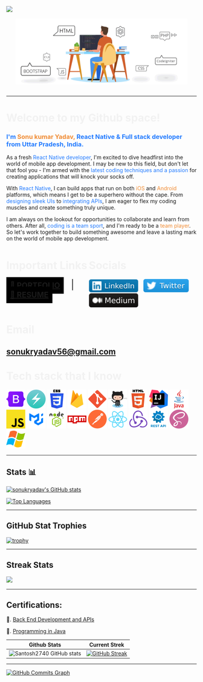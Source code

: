 ![](https://komarev.com/ghpvc/?username=sonukryadav)


<div style="display:flex;margin-bottom:30px">
<img src="./assets/poster1.gif" al="code gif" style="display:block; width:90%; margin-left: auto; margin-right:auto;">
</div>


<hr>


<h1 style="color:#F2F2F2">Welcome to my Github space!</h1>

<h3 style="color:#237BFF">I'm <span style="color:#F08C35">Sonu kumar Yadav,</span> React Native & Full stack developer from Uttar Pradesh, India.</h3>
<p >As a fresh <span style="color:#237BFF">React Native developer</span>, I'm excited to dive headfirst into the world of mobile app development. I may be new to this field, but don't let that fool you - I'm armed with the <span style="color:#237BFF">latest coding techniques and a passion</span> for creating applications that will knock your socks off.<br>

With <span style="color:#237BFF">React Native</span>, I can build apps that run on both <span style="color:#F08C35">iOS</span> and <span style="color:#F08C35">Android</span> platforms, which means I get to be a superhero without the cape. From <span style="color:#237BFF">designing sleek UIs</span> to <span style="color:#237BFF">integrating APIs</span>, I am eager to flex my coding muscles and create something truly unique.<br>

I am always on the lookout for opportunities to collaborate and learn from others. After all, <span style="color:#237BFF">coding is a team sport</span>, and I'm ready to be a <span style="color:#F08C35">team player</span>. So let's work together to build something awesome and leave a lasting mark on the world of mobile app development.<br><br>
</p>




<div style="display:flex; justify-content:space-between">


<div>
<h1 style="color:#F2F2F2;margin-top:15px">Important Links</h1>


<a href="https://sonukr.in/" target="_blank" rel="noopener noreferrer" style="font-size:20px;font-weight:700;background-color:#000000; padding:10px;"> 📱 PORTFOLIO</a>
<span style="font-size:25px;margin-left:15px; margin-right:15px">|</span>
<a href="https://drive.google.com/file/d/122KRQEnSWFU3YnfyHmoRQzkeEqHuQ3b0/view?usp=share_link" target="_blank" rel="noopener noreferrer"
style="font-size:20px;font-weight:700; background-color:#000000; padding:10px" >📃 RESUME  </a>
</div>

<div>
<h1 style="color:#F2F2F2; margin-top:15px">Socials</h1>

<a href="https://www.linkedin.com/in/sonu-kumar-yadav-0a609b180/" target="_blank" rel="noopener noreferrer"><img src="./assets/linked in.svg" style="width:130px; margin-right:10px"></a>
<a href="https://twitter.com/SonuKr52616462" target="_blank" rel="noopener noreferrer"><img src="./assets/twitter.svg" style="width:120px; margin-right:10px"></a>
<a href="https://medium.com/@sonukryadav56" target="_blank" rel="noopener noreferrer"><img src="./assets/medium icon.svg" style="width:130px; margin-right:10px"></a>
</div>

</div>


<h1 style="color:#F2F2F2; margin-top:25px">Email </h1>
<h2>

**sonukryadav56@gmail.com**
</h2>






<h1 style="color:#F2F2F2; margin-top:35px">Tech stack that I know  </h1>

<div style="display:"flex";">
<img style="width:50px; height:50px;" src="./assets/techstack/bootstarp.png" alt="tech stack">
<img style="width:50px; height:50px;" id="img1" src="./assets/techstack/chakraui.png" alt="tech stack">
<img style="width:50px; height:50px;" id="img1" src="./assets/techstack/css.png" alt="tech stack">
<img style="width:50px; height:50px;" id="img1" src="./assets/techstack/firebase.png" alt="tech stack">
<img style="width:50px; height:50px;" id="img1" src="./assets/techstack/git.png" alt="tech stack">
<img style="width:50px; height:50px;" id="img1" src="./assets/techstack/github.png" alt="tech stack">
<img style="width:50px; height:50px;" id="img1" src="./assets/techstack/html.png" alt="tech stack">
<img style="width:50px; height:50px;" id="img1" src="./assets/techstack/intelij.png" alt="tech stack">
<img style="width:50px; height:50px;" id="img1" src="./assets/techstack/java.png" alt="tech stack">
<img style="width:50px; height:50px;" id="img1" src="./assets/techstack/javascript.png" alt="tech stack">
<img style="width:50px; height:50px;" id="img1" src="./assets/techstack/material ui.png" alt="tech stack">
<img style="width:50px; height:50px;" id="img1" src="./assets/techstack/nodejs.png" alt="tech stack">
<img style="width:50px; height:50px;" id="img1" src="./assets/techstack/npm'.png" alt="tech stack">
<img style="width:50px; height:50px;" id="img1" src="./assets/techstack/postman.png" alt="tech stack">
<img style="width:50px; height:50px;" id="img1" src="./assets/techstack/react.png" alt="tech stack">
<img style="width:50px; height:50px;" id="img1" src="./assets/techstack/redux.png" alt="tech stack">
<img style="width:50px; height:50px;" id="img1" src="./assets/techstack/restapi.png" alt="tech stack">
<img style="width:50px; height:50px;" id="img1" src="./assets/techstack/sass.png" alt="tech stack">
<img style="width:50px; height:50px;" id="img1" src="./assets/techstack/windows.png" alt="tech stack">
</>

<hr>

<h2>Stats 📊  </h2>

<!-- [![Sonu's GitHub stats](https://github-readme-stats.vercel.app/api?username=sonukryadav&count_private=true&show_icons=true&theme=flag-india&include_all_commits=true)](https://github.com/anuraghazra/github-readme-stats) -->

<!-- [![Top Langs](https://github-readme-stats.vercel.app/api/top-langs/?username=sonukryadav&layout=compact)](https://github.com/anuraghazra/github-readme-stats) -->

<span>

<a href="http://www.github.com/sonukryadav"><img src="https://github-readme-stats.vercel.app/api?username=sonukryadav&show_icons=true&hide=&count_private=true&title_color=0891b2&text_color=ffffff&icon_color=0891b2&bg_color=1c1917&hide_border=true&show_icons=true" alt="sonukryadav's GitHub stats" /></a>


<a href="https://github.com/sonukryadav" align="left"><img src="https://github-readme-stats.vercel.app/api/top-langs/?username=sonukryadav&langs_count=10&title_color=0891b2&text_color=ffffff&icon_color=0891b2&bg_color=1c1917&hide_border=true&locale=en&custom_title=Top%20%Languages" alt="Top Languages" /></a>

</span>

<hr>
<h2>GitHub Stat Trophies</h2>


[![trophy](https://github-profile-trophy.vercel.app/?username=ryo-ma)](https://github.com/ryo-ma/sonukryadav)

<hr>

<h2>Streak Stats  </h2>
  
  
  <!-- [![GitHub Streak](https://streak-stats.demolab.com/?user=sonukryadav)](https://git.io/streak-stats) -->
  <a href="http://www.github.com/sonukryadav"><img src="https://github-readme-streak-stats.herokuapp.com/?user=sonukryadav&stroke=ffffff&background=1c1917&ring=0891b2&fire=0891b2&currStreakNum=ffffff&currStreakLabel=0891b2&sideNums=ffffff&sideLabels=ffffff&dates=ffffff&hide_border=true" /></a>

<hr>

  <h2>Certifications: </h2>
  <p>🚀. <a href="https://www.freecodecamp.org/certification/fcc55e67c3e-f191-4c28-83fc-2e20e45f2bd4/back-end-development-and-apis" target="_blank" rel="noopener noreferrer">Back End Development and APIs</a>
</p>
<p>🚀. <a href="https://drive.google.com/file/d/1vggmy9jYK9VDdUA_1_on7Qy2xwf9ZfqL/view" target="_blank" rel="noopener noreferrer">Programming in Java</a>
</p>



  | Github Stats | Current Strek  |
| --- | --- |
| ![Santosh2740 GitHub stats](https://github-readme-stats.vercel.app/api?username=Santosh2740&show_icons=true&theme=tokyonight) | [![GitHub Streak](https://github-readme-streak-stats.herokuapp.com?user=Santosh2740&theme=tokyonight)](https://git.io/streak-stats) |



<hr>

<a href="http://www.github.com/sonukryadav"><img src="https://github-readme-activity-graph.cyclic.app/graph?username=sonukryadav&bg_color=1c1917&color=ffffff&line=0891b2&point=ffffff&area_color=1c1917&area=true&hide_border=true&custom_title=GitHub%20Commits%20Graph" alt="GitHub Commits Graph" /></a>



